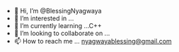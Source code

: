 - 👋 Hi, I’m @BlessingNyagwaya
- 👀 I’m interested in ...
- 🌱 I’m currently learning ...C++
- 💞️ I’m looking to collaborate on ...
- 📫 How to reach me ... nyagwayablessing@gmail.com

<!---
BlessingNyagwaya/BlessingNyagwaya is a ✨ special ✨ repository because its `README.md` (this file) appears on your GitHub profile.
You can click the Preview link to take a look at your changes.
--->
